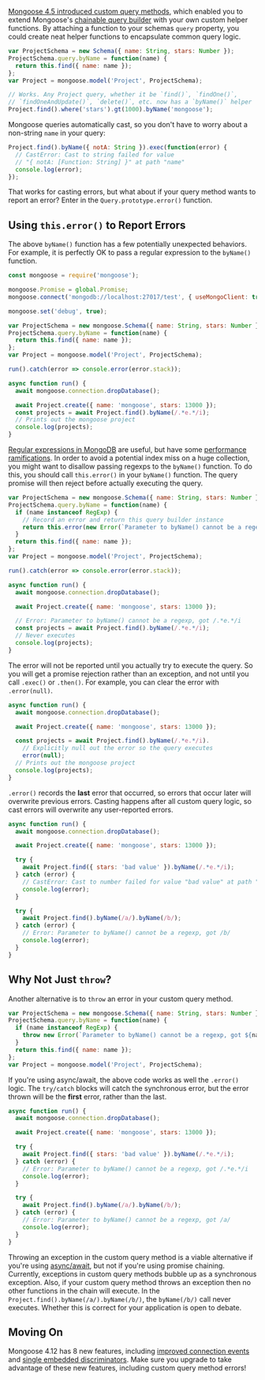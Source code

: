 [Mongoose 4.5 introduced custom query methods](http://thecodebarbarian.com/mongoose-custom-query-methods), which
enabled you to extend Mongoose's [chainable query builder](http://mongoosejs.com/docs/queries.html) with your own custom helper functions. By attaching a function to your schemas `query` property, you could
create neat helper functions to encapsulate common query logic.

```javascript
var ProjectSchema = new Schema({ name: String, stars: Number });
ProjectSchema.query.byName = function(name) {
  return this.find({ name: name });
};
var Project = mongoose.model('Project', ProjectSchema);

// Works. Any Project query, whether it be `find()`, `findOne()`,
// `findOneAndUpdate()`, `delete()`, etc. now has a `byName()` helper
Project.find().where('stars').gt(1000).byName('mongoose');
```

Mongoose queries automatically cast, so you don't have to worry about a
non-string `name` in your query:

```javascript
Project.find().byName({ notA: String }).exec(function(error) {
  // CastError: Cast to string failed for value
  // "{ notA: [Function: String] }" at path "name"
  console.log(error);
});
```

That works for casting errors, but what about if your query method wants to
report an error? Enter in the `Query.prototype.error()` function.

Using `this.error()` to Report Errors
-------------------------------------

The above `byName()` function has a few potentially unexpected behaviors.
For example, it is perfectly OK to pass a regular expression to the `byName()`
function.

```javascript
const mongoose = require('mongoose');

mongoose.Promise = global.Promise;
mongoose.connect('mongodb://localhost:27017/test', { useMongoClient: true });

mongoose.set('debug', true);

var ProjectSchema = new mongoose.Schema({ name: String, stars: Number });
ProjectSchema.query.byName = function(name) {
  return this.find({ name: name });
};
var Project = mongoose.model('Project', ProjectSchema);

run().catch(error => console.error(error.stack));

async function run() {
  await mongoose.connection.dropDatabase();

  await Project.create({ name: 'mongoose', stars: 13000 });
  const projects = await Project.find().byName(/.*e.*/i);
  // Prints out the mongoose project
  console.log(projects);
}
```

[Regular expressions in MongoDB](https://docs.mongodb.com/manual/reference/operator/query/regex/) are useful, but
have some [performance ramifications](https://docs.mongodb.com/manual/reference/operator/query/regex/#index-use). In order to avoid a potential index miss on a huge collection, you might
want to disallow passing regexps to the `byName()` function. To do this, you
should call `this.error()` in your `byName()` function. The query promise will
then reject before actually executing the query.

```javascript
var ProjectSchema = new mongoose.Schema({ name: String, stars: Number });
ProjectSchema.query.byName = function(name) {
  if (name instanceof RegExp) {
    // Record an error and return this query builder instance
    return this.error(new Error(`Parameter to byName() cannot be a regexp, got ${name}`));
  }
  return this.find({ name: name });
};
var Project = mongoose.model('Project', ProjectSchema);

run().catch(error => console.error(error.stack));

async function run() {
  await mongoose.connection.dropDatabase();

  await Project.create({ name: 'mongoose', stars: 13000 });

  // Error: Parameter to byName() cannot be a regexp, got /.*e.*/i
  const projects = await Project.find().byName(/.*e.*/i);
  // Never executes
  console.log(projects);
}
```

The error will not be reported until you actually try to execute the query.
So you will get a promise rejection rather than an exception, and not until
you call `.exec()` or `.then()`. For example, you can clear the error with
`.error(null)`.

```javascript
async function run() {
  await mongoose.connection.dropDatabase();

  await Project.create({ name: 'mongoose', stars: 13000 });

  const projects = await Project.find().byName(/.*e.*/i).
    // Explicitly null out the error so the query executes
    error(null);
  // Prints out the mongoose project
  console.log(projects);
}
```

`.error()` records the **last** error that occurred, so errors that occur
later will overwrite previous errors. Casting happens after all custom query
logic, so cast errors will overwrite any user-reported errors.

```javascript
async function run() {
  await mongoose.connection.dropDatabase();

  await Project.create({ name: 'mongoose', stars: 13000 });

  try {
    await Project.find({ stars: 'bad value' }).byName(/.*e.*/i);
  } catch (error) {
    // CastError: Cast to number failed for value "bad value" at path "stars"
    console.log(error);
  }

  try {
    await Project.find().byName(/a/).byName(/b/);
  } catch (error) {
    // Error: Parameter to byName() cannot be a regexp, got /b/
    console.log(error);
  }
}
```

Why Not Just `throw`?
---------------------

Another alternative is to `throw` an error in your custom query method.

```javascript
var ProjectSchema = new mongoose.Schema({ name: String, stars: Number });
ProjectSchema.query.byName = function(name) {
  if (name instanceof RegExp) {
    throw new Error(`Parameter to byName() cannot be a regexp, got ${name}`);
  }
  return this.find({ name: name });
};
var Project = mongoose.model('Project', ProjectSchema);
```

If you're using async/await, the above code works as well the `.error()`
logic. The `try/catch` blocks will catch the synchronous error, but the
error thrown will be the **first** error, rather than the last.

```javascript
async function run() {
  await mongoose.connection.dropDatabase();

  await Project.create({ name: 'mongoose', stars: 13000 });

  try {
    await Project.find({ stars: 'bad value' }).byName(/.*e.*/i);
  } catch (error) {
    // Error: Parameter to byName() cannot be a regexp, got /.*e.*/i
    console.log(error);
  }

  try {
    await Project.find().byName(/a/).byName(/b/);
  } catch (error) {
    // Error: Parameter to byName() cannot be a regexp, got /a/
    console.log(error);
  }
}
```

Throwing an exception in the custom query method is a viable alternative if
you're using [async/await](http://thecodebarbarian.com/80-20-guide-to-async-await-in-node.js.html), but not if you're using promise chaining. Currently,
exceptions in custom query methods bubble up as a synchronous exception. Also,
if your custom query method throws an exception then no other functions in
the chain will execute. In the `Project.find().byName(/a/).byName(/b/)`, the
`byName(/b/)` call never executes. Whether this is correct for your application
is open to debate.

Moving On
---------

Mongoose 4.12 has 8 new features, including [improved connection events](http://thecodebarbarian.com/mongoose-4.12-improved-connection-events.html) and [single embedded discriminators](http://thecodebarbarian.com/mongoose-4.12-single-embedded-discriminators.html). Make sure you upgrade to take advantage of these new features,
including custom query method errors!
